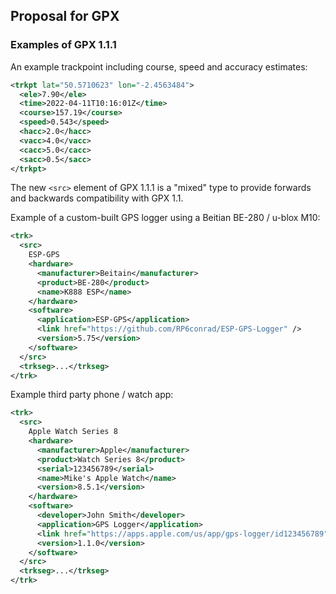 ## Proposal for GPX

### Examples of GPX 1.1.1

An example trackpoint including course, speed and accuracy estimates:

```xml
<trkpt lat="50.5710623" lon="-2.4563484">
  <ele>7.90</ele>
  <time>2022-04-11T10:16:01Z</time>
  <course>157.19</course>
  <speed>0.543</speed>
  <hacc>2.0</hacc>
  <vacc>4.0</vacc>
  <cacc>5.0</cacc>
  <sacc>0.5</sacc>
</trkpt>
```

The new `<src>` element of GPX 1.1.1 is a "mixed" type to provide forwards and backwards compatibility with GPX 1.1.

Example of a custom-built GPS logger using a Beitian BE-280 / u-blox M10:


```xml
<trk>
  <src>
    ESP-GPS
    <hardware>
      <manufacturer>Beitain</manufacturer>
      <product>BE-280</product>
      <name>K888 ESP</name>
    </hardware>
    <software>
      <application>ESP-GPS</application>
      <link href="https://github.com/RP6conrad/ESP-GPS-Logger" />
      <version>5.75</version>
    </software>
  </src>
  <trkseg>...</trkseg>
</trk>
```

Example third party phone / watch app:

```xml
<trk>
  <src>
    Apple Watch Series 8
    <hardware>
      <manufacturer>Apple</manufacturer>
      <product>Watch Series 8</product>
      <serial>123456789</serial>
      <name>Mike's Apple Watch</name>
      <version>8.5.1</version>
    </hardware>
    <software>
      <developer>John Smith</developer>
      <application>GPS Logger</application>
      <link href="https://apps.apple.com/us/app/gps-logger/id123456789" />
      <version>1.1.0</version>
    </software>
  </src>
  <trkseg>...</trkseg>
</trk>
```


